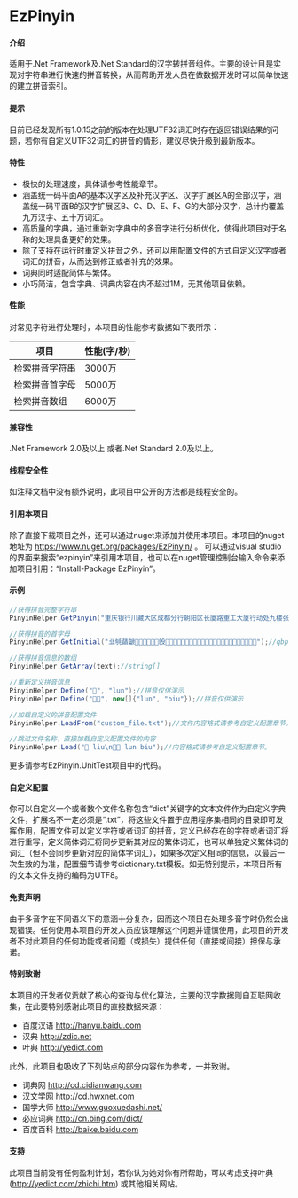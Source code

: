 # EzPinyin

#### 介绍

适用于.Net Framework及.Net Standard的汉字转拼音组件。主要的设计目是实现对字符串进行快速的拼音转换，从而帮助开发人员在做数据开发时可以简单快速的建立拼音索引。

#### 提示
目前已经发现所有1.0.15之前的版本在处理UTF32词汇时存在返回错误结果的问题，若你有自定义UTF32词汇的拼音的情形，建议尽快升级到最新版本。

#### 特性

- 极快的处理速度，具体请参考性能章节。
- 涵盖统一码平面A的基本汉字区及补充汉字区、汉字扩展区A的全部汉字，涵盖统一码平面B的汉字扩展区B、C、D、E、F、G的大部分汉字，总计约覆盖九万汉字、五十万词汇。
- 高质量的字典，通过重新对字典中的多音字进行分析优化，使得此项目对于名称的处理具备更好的效果。
- 除了支持在运行时重定义拼音之外，还可以用配置文件的方式自定义汉字或者词汇的拼音，从而达到修正或者补充的效果。
- 词典同时适配简体与繁体。
- 小巧简洁，包含字典、词典内容在内不超过1M，无其他项目依赖。

#### 性能

对常见字符进行处理时，本项目的性能参考数据如下表所示：

| 项目    | 性能(字/秒) |
|-------|----------|
| 检索拼音字符串 | 3000万      |
| 检索拼音首字母 | 5000万      |
| 检索拼音数组  | 6000万     |


#### 兼容性

.Net Framework 2.0及以上 或者.Net Standard 2.0及以上。

#### 线程安全性

如注释文档中没有额外说明，此项目中公开的方法都是线程安全的。

#### 引用本项目

除了直接下载项目之外，还可以通过nuget来添加并使用本项目。本项目的nuget地址为 https://www.nuget.org/packages/EzPinyin/ 。
可以通过visual studio的界面来搜索“ezpinyin”来引用本项目，也可以在nuget管理控制台输入命令来添加项目引用：“Install-Package EzPinyin”。



#### 示例


```csharp
//获得拼音完整字符串
PinyinHelper.GetPinyin("重庆银行川藏大区成都分行朝阳区长厦路重工大厦行动处九楼张朝阳董事长藏宝室");//chong qing yin hang chuan zang da qu cheng du fen hang chao yang qu chang xia lu zhong gong da sha xing dong chu jiu lou dong shi zhang cang bao shi

//获得拼音的首字母
PinyinHelper.GetInitial("㐀㲒䔤䶵𠀀𠧄𡎈𡵌𢜐𣃔𣪘𤑜𤸠𥟤𦆨𦭬𧔰𧻴𨢸𩉼𩱀𪜀𪻐𫜴𫝀𫠝𫠠𫿰𬟀𬺰𭡫𮈦𰀀𱍊");//qbpchgfcwdgzmlldjlkspdc𫜴wbyst𬺰𭡫lzc

//获得拼音信息的数组
PinyinHelper.GetArray(text);//string[]

//重新定义拼音信息
PinyinHelper.Define("𫜴", "lun");//拼音仅供演示
PinyinHelper.Define("𫜴吧", new[]{"lun", "biu"});//拼音仅供演示

//加载自定义的拼音配置文件
PinyinHelper.LoadFrom("custom_file.txt");//文件内容格式请参考自定义配置章节。

//跳过文件名称，直接加载自定义配置文件的内容
PinyinHelper.Load("𫜴 liu\n𫜴吧 lun biu");//内容格式请参考自定义配置章节。
```


更多请参考EzPinyin.UnitTest项目中的代码。

#### 自定义配置

你可以自定义一个或者数个文件名称包含“dict”关键字的文本文件作为自定义字典文件，扩展名不一定必须是“.txt”，将这些文件置于应用程序集相同的目录即可发挥作用，配置文件可以定义字符或者词汇的拼音，定义已经存在的字符或者词汇将进行重写，定义简体词汇将同步更新其对应的繁体词汇，也可以单独定义繁体词的词汇（但不会同步更新对应的简体字词汇），如果多次定义相同的信息，以最后一次生效的为准，配置细节请参考dictionary.txt模板。如无特别提示，本项目所有的文本文件支持的编码为UTF8。

#### 免责声明

由于多音字在不同语义下的意涵十分复杂，因而这个项目在处理多音字时仍然会出现错误。任何使用本项目的开发人员应该理解这个问题并谨慎使用，此项目的开发者不对此项目的任何功能或者问题（或损失）提供任何（直接或间接）担保与承诺。

#### 特别致谢

本项目的开发者仅贡献了核心的查询与优化算法，主要的汉字数据则自互联网收集，在此要特别感谢此项目的直接数据来源：

- 百度汉语 http://hanyu.baidu.com
- 汉典 http://zdic.net
- 叶典 http://yedict.com

此外，此项目也吸收了下列站点的部分内容作为参考，一并致谢。
- 词典网 http://cd.cidianwang.com
- 汉文学网 http://cd.hwxnet.com
- 国学大师 http://www.guoxuedashi.net/
- 必应词典 http://cn.bing.com/dict/
- 百度百科 http://baike.baidu.com

#### 支持

此项目当前没有任何盈利计划，若你认为她对你有所帮助，可以考虑支持叶典(http://yedict.com/zhichi.htm) 或其他相关网站。
